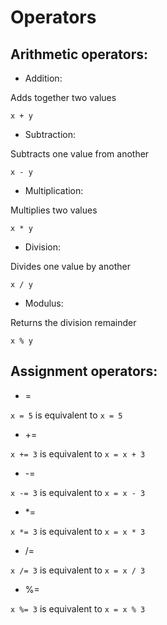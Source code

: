 # Operators

## Arithmetic operators:

* Addition:

Adds together two values

`x + y`

* Subtraction:

Subtracts one value from another

`x - y`

* Multiplication:

Multiplies two values

`x * y`

* Division:

Divides one value by another

`x / y`

* Modulus:

Returns the division remainder	

`x % y`


## Assignment operators:

* =

`x = 5` is equivalent to `x = 5`

* +=

`x += 3` is equivalent to `x = x + 3`

* -=

`x -= 3` is equivalent to `x = x - 3`

* *=

`x *= 3` is equivalent to `x = x * 3`

* /=

`x /= 3` is equivalent to `x = x / 3`

* %=

`x %= 3` is equivalent to `x = x % 3`